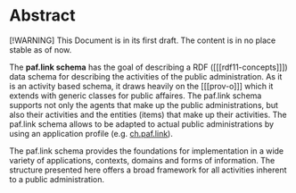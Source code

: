 # Abstract


[!WARNING]
This Document is in its first draft. The content is in no place stable as of now.

The **paf.link schema** has the goal of describing a RDF ([[[rdf11-concepts]]]) data schema for describing the activities of the public administration. As it is an activity based schema, it draws heavily on the [[[prov-o]]] which it extends with generic classes for public affaires. The paf.link schema supports not only the agents that make up the public administrations, but also their activities and the entities (items) that make up their activities. The paf.link schema allows to be adapted to actual public administrations by using an application profile (e.g. [ch.paf.link](#ch-paf-link)).

The paf.link schema provides the foundations for implementation in a wide variety of applications, contexts, domains and forms of information. The structure presented here offers a broad framework for all activities inherent to a public administration.
